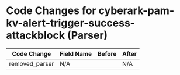 # Code Changes for cyberark-pam-kv-alert-trigger-success-attackblock (Parser)

| Code Change | Field Name | Before | After |
|-------------|------------|--------|-------|
| removed_parser | N/A |  | N/A |